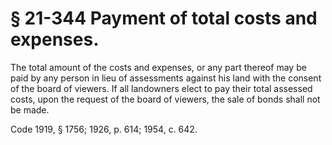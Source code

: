 # § 21-344 Payment of total costs and expenses.

<p>The total amount of the costs and expenses, or any part thereof may be paid by any person in lieu of assessments against his land with the consent of the board of viewers. If all landowners elect to pay their total assessed costs, upon the request of the board of viewers, the sale of bonds shall not be made.</p><p>Code 1919, § 1756; 1926, p. 614; 1954, c. 642.</p>